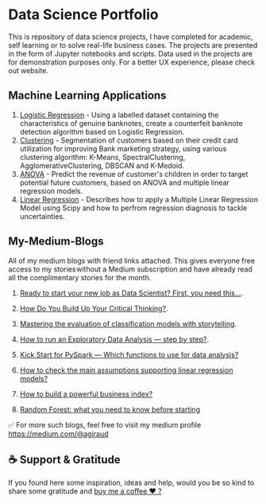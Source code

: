 # Data Science Portfolio
This is repository of data science projects, I have completed for academic, self learning or to solve real-life business cases.
The projects are presented in the form of Jupyter notebooks and scripts. Data used in the projects are for demonstration purposes only.
For a better UX experience, please check out website.


## Machine Learning Applications

1. [Logistic Regression](https://github.com/AurelieGIRAUD/Logistic_Regression) - Using a labelled dataset containing the characteristics of genuine banknotes, create a counterfeit banknote detection algorithm based on Logistic Regression.
2. [Clustering](https://github.com/AurelieGIRAUD/Customer_segmentation) - Segmentation of customers based on their credit card utilization for improving Bank marketing strategy, using various clustering algorithm: K-Means, SpectralClustering, AgglomerativeClustering, DBSCAN and K-Medoid.
3. [ANOVA](https://github.com/AurelieGIRAUD/Revenue_Predictions) - Predict the revenue of customer's children in order to target potential future customers, based on ANOVA and multiple linear regression models.
4. [Linear Regression](https://github.com/AurelieGIRAUD/data_science_portfolio/tree/main/Linear_Regression) - Describes how to apply a Multiple Linear Regression Model using Scipy and how to perfrom regression diagnosis to tackle uncertainties.

## My-Medium-Blogs
All of my medium blogs with friend links attached. This gives everyone free access to my stories without a Medium subscription and have already read all the complimentary stories for the month.


1. [Ready to start your new job as Data Scientist? First, you need this…](https://medium.com/analytics-vidhya/starter-kit-for-data-scientist-80102fdaff65?sk=55438bd50099613bf0f5b021687d366a).

2. [How Do You Build Up Your Critical Thinking?](https://towardsdatascience.com/data-scientists-you-need-that-skill-how-to-build-critical-thinking-9891c833eacd?sk=fec976e0ed50fa9149669e8b5f7898e7).

3. [Mastering the evaluation of classification models with storytelling](https://towardsdatascience.com/mastering-the-evaluation-of-classification-models-with-storytelling-f8a9f63f3723?sk=2dd4c64b716928ab3379686a058a5b03).

4. [How to run an Exploratory Data Analysis — step by step?](https://medium.com/analytics-vidhya/step-by-step-run-exploratory-data-analysis-340f2bd02905?sk=70337803007d2f3db6124a0036f8446d).

5. [Kick Start for PySpark — Which functions to use for data analysis?](https://medium.com/analytics-vidhya/kick-start-for-pyspark-ca59b1ef5e6a?sk=03e81e8bf3e45a69b0d523ebf3b67efb)

6. [How to check the main assumptions supporting linear regression models?](https://towardsdatascience.com/perform-regression-diagnostics-and-tackle-uncertainties-of-linear-models-1372a03b1f56?sk=58a2cdad4619ba03582168634f931b3c)

7. [How to build a powerful business index?](https://towardsdatascience.com/how-to-build-an-index-452f5018d5aa?sk=a99d12913cbc00f8451b44f13bb6d181)

8. [Random Forest: what you need to know before starting](https://towardsdatascience.com/quick-intro-to-random-forest-3cb5006868d8?sk=9d1a49e3f5f1ad350f425344c0f5c335)


✅ For more such blogs, feel free to visit my medium profile https://medium.com/@agiraud



## ☕️ Support & Gratitude
If you found here some inspiration, ideas and help, would you be so kind to share some gratitude and [buy me a coffee ❤️ ? ](https://www.buymeacoffee.com/aggiraudau0)




